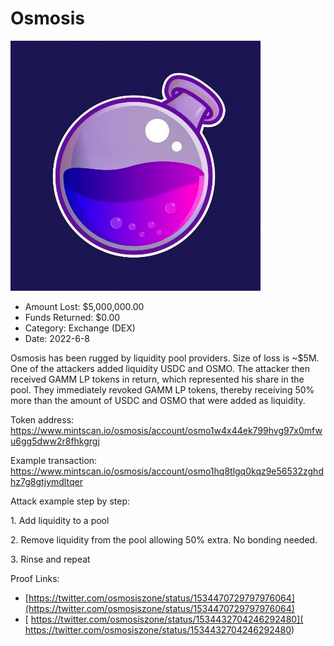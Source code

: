 # Osmosis
![Osmosis](/rektimages/Osmosis.png)
- Amount Lost: $5,000,000.00
- Funds Returned: $0.00
- Category: Exchange (DEX)
- Date: 2022-6-8

Osmosis has been rugged by liquidity pool providers. Size of loss is ~$5M. One of the attackers added liquidity USDC and OSMO. The attacker then received GAMM LP tokens in return, which represented his share in the pool. They immediately revoked GAMM LP tokens, thereby receiving 50% more than the amount of USDC and OSMO that were added as liquidity.

  


Token address: https://www.mintscan.io/osmosis/account/osmo1w4x44ek799hvg97x0mfwu6gg5dww2r8fhkgrgj

Example transaction: https://www.mintscan.io/osmosis/account/osmo1hq8tlgq0kqz9e56532zghdhz7g8gtjymdltqer

  


Attack example step by step:

1\. Add liquidity to a pool 

2\. Remove liquidity from the pool allowing 50% extra. No bonding needed. 

3\. Rinse and repeat


Proof Links:
- [https://twitter.com/osmosiszone/status/1534470729797976064](https://twitter.com/osmosiszone/status/1534470729797976064)
- [ https://twitter.com/osmosiszone/status/1534432704246292480]( https://twitter.com/osmosiszone/status/1534432704246292480)


